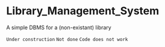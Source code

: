 # Library_Management_System
A simple DBMS for a (non-existant) library

`Under construction` `Not done`
`Code does not work`
